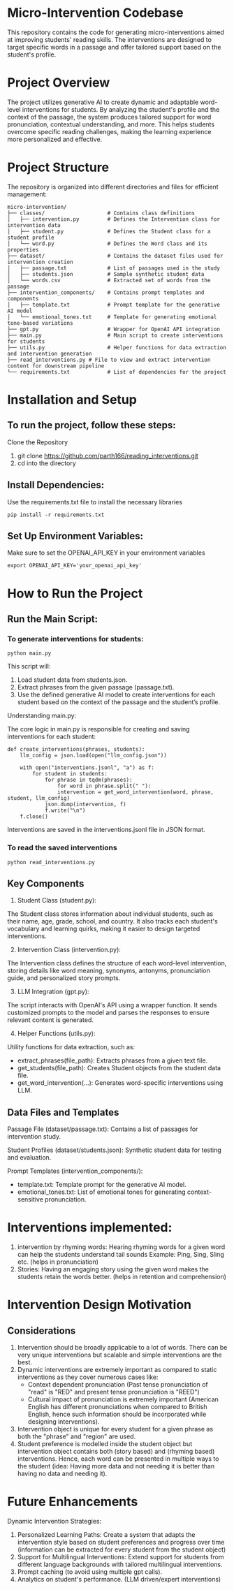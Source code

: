 # Micro-Intervention Codebase
This repository contains the code for generating micro-interventions aimed at improving students' reading skills. The interventions are designed to target specific words in a passage and offer tailored support based on the student's profile.

# Project Overview
The project utilizes generative AI to create dynamic and adaptable word-level interventions for students. By analyzing the student's profile and the context of the passage, the system produces tailored support for word pronunciation, contextual understanding, and more. This helps students overcome specific reading challenges, making the learning experience more personalized and effective.

# Project Structure
The repository is organized into different directories and files for efficient management:

	micro-intervention/
	├── classes/                    # Contains class definitions
	│   ├── intervention.py         # Defines the Intervention class for intervention data
	│   ├── student.py              # Defines the Student class for a student profile
	│   └── word.py                 # Defines the Word class and its properties
	├── dataset/                    # Contains the dataset files used for intervention creation
	│   ├── passage.txt             # List of passages used in the study
	│   ├── students.json           # Sample synthetic student data
	│   └── words.csv               # Extracted set of words from the passage
	├── intervention_components/    # Contains prompt templates and components
	│   ├── template.txt            # Prompt template for the generative AI model
	│   └── emotional_tones.txt     # Template for generating emotional tone-based variations	
	├── gpt.py                      # Wrapper for OpenAI API integration
	├── main.py                     # Main script to create interventions for students
	├── utils.py                    # Helper functions for data extraction and intervention generation
	├── read_interventions.py # File to view and extract intervention content for downstream pipeline	
	└── requirements.txt            # List of dependencies for the project


# Installation and Setup

## To run the project, follow these steps:

Clone the Repository

1. git clone https://github.com/parth166/reading_interventions.git
2. cd into the directory

## Install Dependencies:

Use the requirements.txt file to install the necessary libraries

	pip install -r requirements.txt

## Set Up Environment Variables:

Make sure to set the OPENAI_API_KEY in your environment variables

	export OPENAI_API_KEY='your_openai_api_key'

# How to Run the Project

## Run the Main Script:

### To generate interventions for students:

	python main.py

This script will:

1. Load student data from students.json.
2. Extract phrases from the given passage (passage.txt).
3. Use the defined generative AI model to create interventions for each student based on the context of the passage and the student’s profile.

Understanding main.py:

The core logic in main.py is responsible for creating and saving interventions for each student:

	def create_interventions(phrases, students):
	    llm_config = json.load(open("llm_config.json"))

	    with open("interventions.jsonl", "a") as f:
	        for student in students:
	            for phrase in tqdm(phrases):
	                for word in phrase.split(" "):
		            intervention = get_word_intervention(word, phrase, student, llm_config)
			    json.dump(intervention, f)
			    f.write("\n")
	    f.close()

Interventions are saved in the interventions.jsonl file in JSON format.

### To read the saved interventions

	python read_interventions.py

## Key Components
1. Student Class (student.py):

The Student class stores information about individual students, such as their name, age, grade, school, and country. It also tracks each student's vocabulary and learning quirks, making it easier to design targeted interventions.

2. Intervention Class (intervention.py):

The Intervention class defines the structure of each word-level intervention, storing details like word meaning, synonyms, antonyms, pronunciation guide, and personalized story prompts.

3. LLM Integration (gpt.py):

The script interacts with OpenAI's API using a wrapper function. It sends customized prompts to the model and parses the responses to ensure relevant content is generated.

4. Helper Functions (utils.py):

Utility functions for data extraction, such as:
- extract_phrases(file_path): Extracts phrases from a given text file.
- get_students(file_path): Creates Student objects from the student data file.
- get_word_intervention(...): Generates word-specific interventions using LLM.

## Data Files and Templates
Passage File (dataset/passage.txt): Contains a list of passages for intervention study.

Student Profiles (dataset/students.json): Synthetic student data for testing and evaluation.

Prompt Templates (intervention_components/):
- template.txt: Template prompt for the generative AI model.
- emotional_tones.txt: List of emotional tones for generating context-sensitive pronunciation.

# Interventions implemented: 
1. intervention by rhyming words: Hearing rhyming words for a given word can help the students understand tail sounds Example: Ping, Sing, Sling etc. (helps in pronunciation)
2. Stories: Having an engaging story using the given word makes the students retain the words better. (helps in retention and comprehension)

# Intervention Design Motivation

## Considerations
1. Intervention should be broadly applicable to a lot of words. There can be very unique interventions but scalable and simple interventions are the best.
2. Dynamic interventions are extremely important as compared to static interventions as they cover numerous cases like:
	- Context dependent pronunciation (Past tense pronunciation of "read" is "RED" and present tense pronunciation is "REED")
	- Cultural impact of pronunciation is extremely important (American English has different pronunciations when compared to British English, hence such information should be incorporated while designing interventions).
3. Intervention object is unique for every student for a given phrase as both the "phrase" and "region" are used.
4. Student preference is modelled inside the student object but intervention object contains both (story based) and (rhyming based) interventions. Hence, each word can be presented in multiple ways to the student (idea: Having more data and not needing it is better than having no data and needing it).

# Future Enhancements

Dynamic Intervention Strategies:

1. Personalized Learning Paths: Create a system that adapts the intervention style based on student preferences and progress over time (information can be extracted for every student from the student object)
2. Support for Multilingual Interventions: Extend support for students from different language backgrounds with tailored multilingual interventions.
3. Prompt caching (to avoid using multiple gpt calls).
4. Analytics on student's performance. (LLM driven/expert interventions)
